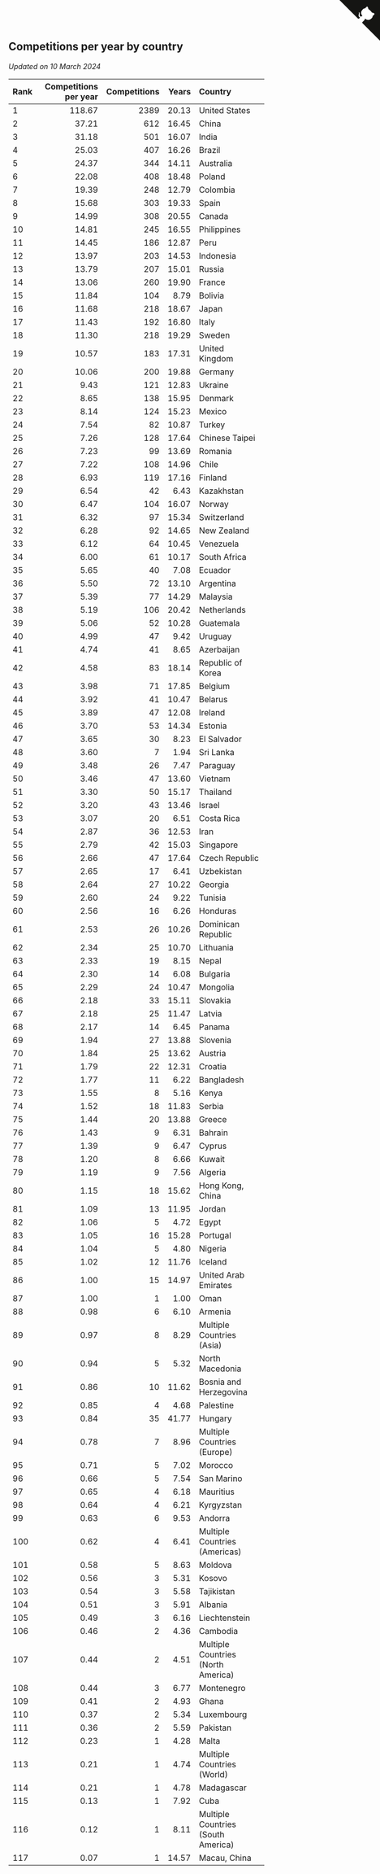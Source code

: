 ## Competitions per year by country

*Updated on 10 March 2024*

| Rank | Competitions per year | Competitions | Years | Country |
| :--- | ---: | ---: | ---: | :--- |
| 1 | 118.67 | 2389 | 20.13 | United States |
| 2 | 37.21 | 612 | 16.45 | China |
| 3 | 31.18 | 501 | 16.07 | India |
| 4 | 25.03 | 407 | 16.26 | Brazil |
| 5 | 24.37 | 344 | 14.11 | Australia |
| 6 | 22.08 | 408 | 18.48 | Poland |
| 7 | 19.39 | 248 | 12.79 | Colombia |
| 8 | 15.68 | 303 | 19.33 | Spain |
| 9 | 14.99 | 308 | 20.55 | Canada |
| 10 | 14.81 | 245 | 16.55 | Philippines |
| 11 | 14.45 | 186 | 12.87 | Peru |
| 12 | 13.97 | 203 | 14.53 | Indonesia |
| 13 | 13.79 | 207 | 15.01 | Russia |
| 14 | 13.06 | 260 | 19.90 | France |
| 15 | 11.84 | 104 | 8.79 | Bolivia |
| 16 | 11.68 | 218 | 18.67 | Japan |
| 17 | 11.43 | 192 | 16.80 | Italy |
| 18 | 11.30 | 218 | 19.29 | Sweden |
| 19 | 10.57 | 183 | 17.31 | United Kingdom |
| 20 | 10.06 | 200 | 19.88 | Germany |
| 21 | 9.43 | 121 | 12.83 | Ukraine |
| 22 | 8.65 | 138 | 15.95 | Denmark |
| 23 | 8.14 | 124 | 15.23 | Mexico |
| 24 | 7.54 | 82 | 10.87 | Turkey |
| 25 | 7.26 | 128 | 17.64 | Chinese Taipei |
| 26 | 7.23 | 99 | 13.69 | Romania |
| 27 | 7.22 | 108 | 14.96 | Chile |
| 28 | 6.93 | 119 | 17.16 | Finland |
| 29 | 6.54 | 42 | 6.43 | Kazakhstan |
| 30 | 6.47 | 104 | 16.07 | Norway |
| 31 | 6.32 | 97 | 15.34 | Switzerland |
| 32 | 6.28 | 92 | 14.65 | New Zealand |
| 33 | 6.12 | 64 | 10.45 | Venezuela |
| 34 | 6.00 | 61 | 10.17 | South Africa |
| 35 | 5.65 | 40 | 7.08 | Ecuador |
| 36 | 5.50 | 72 | 13.10 | Argentina |
| 37 | 5.39 | 77 | 14.29 | Malaysia |
| 38 | 5.19 | 106 | 20.42 | Netherlands |
| 39 | 5.06 | 52 | 10.28 | Guatemala |
| 40 | 4.99 | 47 | 9.42 | Uruguay |
| 41 | 4.74 | 41 | 8.65 | Azerbaijan |
| 42 | 4.58 | 83 | 18.14 | Republic of Korea |
| 43 | 3.98 | 71 | 17.85 | Belgium |
| 44 | 3.92 | 41 | 10.47 | Belarus |
| 45 | 3.89 | 47 | 12.08 | Ireland |
| 46 | 3.70 | 53 | 14.34 | Estonia |
| 47 | 3.65 | 30 | 8.23 | El Salvador |
| 48 | 3.60 | 7 | 1.94 | Sri Lanka |
| 49 | 3.48 | 26 | 7.47 | Paraguay |
| 50 | 3.46 | 47 | 13.60 | Vietnam |
| 51 | 3.30 | 50 | 15.17 | Thailand |
| 52 | 3.20 | 43 | 13.46 | Israel |
| 53 | 3.07 | 20 | 6.51 | Costa Rica |
| 54 | 2.87 | 36 | 12.53 | Iran |
| 55 | 2.79 | 42 | 15.03 | Singapore |
| 56 | 2.66 | 47 | 17.64 | Czech Republic |
| 57 | 2.65 | 17 | 6.41 | Uzbekistan |
| 58 | 2.64 | 27 | 10.22 | Georgia |
| 59 | 2.60 | 24 | 9.22 | Tunisia |
| 60 | 2.56 | 16 | 6.26 | Honduras |
| 61 | 2.53 | 26 | 10.26 | Dominican Republic |
| 62 | 2.34 | 25 | 10.70 | Lithuania |
| 63 | 2.33 | 19 | 8.15 | Nepal |
| 64 | 2.30 | 14 | 6.08 | Bulgaria |
| 65 | 2.29 | 24 | 10.47 | Mongolia |
| 66 | 2.18 | 33 | 15.11 | Slovakia |
| 67 | 2.18 | 25 | 11.47 | Latvia |
| 68 | 2.17 | 14 | 6.45 | Panama |
| 69 | 1.94 | 27 | 13.88 | Slovenia |
| 70 | 1.84 | 25 | 13.62 | Austria |
| 71 | 1.79 | 22 | 12.31 | Croatia |
| 72 | 1.77 | 11 | 6.22 | Bangladesh |
| 73 | 1.55 | 8 | 5.16 | Kenya |
| 74 | 1.52 | 18 | 11.83 | Serbia |
| 75 | 1.44 | 20 | 13.88 | Greece |
| 76 | 1.43 | 9 | 6.31 | Bahrain |
| 77 | 1.39 | 9 | 6.47 | Cyprus |
| 78 | 1.20 | 8 | 6.66 | Kuwait |
| 79 | 1.19 | 9 | 7.56 | Algeria |
| 80 | 1.15 | 18 | 15.62 | Hong Kong, China |
| 81 | 1.09 | 13 | 11.95 | Jordan |
| 82 | 1.06 | 5 | 4.72 | Egypt |
| 83 | 1.05 | 16 | 15.28 | Portugal |
| 84 | 1.04 | 5 | 4.80 | Nigeria |
| 85 | 1.02 | 12 | 11.76 | Iceland |
| 86 | 1.00 | 15 | 14.97 | United Arab Emirates |
| 87 | 1.00 | 1 | 1.00 | Oman |
| 88 | 0.98 | 6 | 6.10 | Armenia |
| 89 | 0.97 | 8 | 8.29 | Multiple Countries (Asia) |
| 90 | 0.94 | 5 | 5.32 | North Macedonia |
| 91 | 0.86 | 10 | 11.62 | Bosnia and Herzegovina |
| 92 | 0.85 | 4 | 4.68 | Palestine |
| 93 | 0.84 | 35 | 41.77 | Hungary |
| 94 | 0.78 | 7 | 8.96 | Multiple Countries (Europe) |
| 95 | 0.71 | 5 | 7.02 | Morocco |
| 96 | 0.66 | 5 | 7.54 | San Marino |
| 97 | 0.65 | 4 | 6.18 | Mauritius |
| 98 | 0.64 | 4 | 6.21 | Kyrgyzstan |
| 99 | 0.63 | 6 | 9.53 | Andorra |
| 100 | 0.62 | 4 | 6.41 | Multiple Countries (Americas) |
| 101 | 0.58 | 5 | 8.63 | Moldova |
| 102 | 0.56 | 3 | 5.31 | Kosovo |
| 103 | 0.54 | 3 | 5.58 | Tajikistan |
| 104 | 0.51 | 3 | 5.91 | Albania |
| 105 | 0.49 | 3 | 6.16 | Liechtenstein |
| 106 | 0.46 | 2 | 4.36 | Cambodia |
| 107 | 0.44 | 2 | 4.51 | Multiple Countries (North America) |
| 108 | 0.44 | 3 | 6.77 | Montenegro |
| 109 | 0.41 | 2 | 4.93 | Ghana |
| 110 | 0.37 | 2 | 5.34 | Luxembourg |
| 111 | 0.36 | 2 | 5.59 | Pakistan |
| 112 | 0.23 | 1 | 4.28 | Malta |
| 113 | 0.21 | 1 | 4.74 | Multiple Countries (World) |
| 114 | 0.21 | 1 | 4.78 | Madagascar |
| 115 | 0.13 | 1 | 7.92 | Cuba |
| 116 | 0.12 | 1 | 8.11 | Multiple Countries (South America) |
| 117 | 0.07 | 1 | 14.57 | Macau, China |


<a href="https://github.com/JustinTimeCuber/wca_statistics" class="github-corner" aria-label="View source on Github"><svg width="80" height="80" viewBox="0 0 250 250" style="fill:#151513; color:#fff; position: absolute; top: 0; border: 0; right: 0;" aria-hidden="true"><path d="M0,0 L115,115 L130,115 L142,142 L250,250 L250,0 Z"></path><path d="M128.3,109.0 C113.8,99.7 119.0,89.6 119.0,89.6 C122.0,82.7 120.5,78.6 120.5,78.6 C119.2,72.0 123.4,76.3 123.4,76.3 C127.3,80.9 125.5,87.3 125.5,87.3 C122.9,97.6 130.6,101.9 134.4,103.2" fill="currentColor" style="transform-origin: 130px 106px;" class="octo-arm"></path><path d="M115.0,115.0 C114.9,115.1 118.7,116.5 119.8,115.4 L133.7,101.6 C136.9,99.2 139.9,98.4 142.2,98.6 C133.8,88.0 127.5,74.4 143.8,58.0 C148.5,53.4 154.0,51.2 159.7,51.0 C160.3,49.4 163.2,43.6 171.4,40.1 C171.4,40.1 176.1,42.5 178.8,56.2 C183.1,58.6 187.2,61.8 190.9,65.4 C194.5,69.0 197.7,73.2 200.1,77.6 C213.8,80.2 216.3,84.9 216.3,84.9 C212.7,93.1 206.9,96.0 205.4,96.6 C205.1,102.4 203.0,107.8 198.3,112.5 C181.9,128.9 168.3,122.5 157.7,114.1 C157.9,116.9 156.7,120.9 152.7,124.9 L141.0,136.5 C139.8,137.7 141.6,141.9 141.8,141.8 Z" fill="currentColor" class="octo-body"></path></svg></a><style>.github-corner:hover .octo-arm{animation:octocat-wave 560ms ease-in-out}@keyframes octocat-wave{0%,100%{transform:rotate(0)}20%,60%{transform:rotate(-25deg)}40%,80%{transform:rotate(10deg)}}@media (max-width:500px){.github-corner:hover .octo-arm{animation:none}.github-corner .octo-arm{animation:octocat-wave 560ms ease-in-out}}</style>
